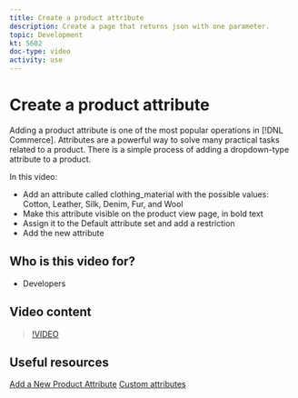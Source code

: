 ```yaml
---
title: Create a product attribute
description: Create a page that returns json with one parameter.
topic: Development
kt: 5602
doc-type: video
activity: use
---
```


# Create a product attribute

Adding a product attribute is one of the most popular operations in [!DNL Commerce]. Attributes are a powerful way to solve many practical tasks related to a product. There is a simple process of adding a dropdown-type attribute to a product.

In this video:

- Add an attribute called clothing_material with the possible values: Cotton, Leather, Silk, Denim, Fur, and Wool
- Make this attribute visible on the product view page, in bold text
- Assign it to the Default attribute set and add a restriction
- Add the new attribute

## Who is this video for?

- Developers
  
## Video content

>[!VIDEO](https://video.tv.adobe.com/v/35789?quality=12&learn=on)

## Useful resources

[Add a New Product Attribute](https://devdocs.magento.com/videos/fundamentals/add-new-product-attribute/)
[Custom attributes](https://devdocs.magento.com/guides/v2.4/howdoi/custom-attributes/introduction.html)
